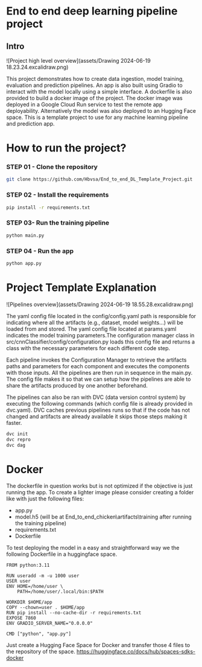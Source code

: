 # End to end deep learning pipeline project 

## Intro

![Project high level overview](assets/Drawing 2024-06-19 18.23.24.excalidraw.png)

This project demonstrates how to create data ingestion, model training, evaluation and prediction pipelines. An app is also built using Gradio to interact with the model locally using a simple interface. A dockerfile is also provided to build a docker image of the project. The docker image was deployed in a Google Cloud Run service to test the remote app deployability. Alternatively the model was also deployed to an Hugging Face space. This is a template project to use for any machine learning pipeline and prediction app.
# How to run the project?

### STEP 01 - Clone the repository
```bash
git clone https://github.com/Hbvsa/End_to_end_DL_Template_Project.git
```
### STEP 02 - Install the requirements
```bash
pip install -r requirements.txt
```
### STEP 03- Run the training pipeline
```bash
python main.py
```
### STEP 04 - Run the app
```bash
python app.py
```

# Project Template Explanation
![Pipelines overview](assets/Drawing 2024-06-19 18.55.28.excalidraw.png)

The yaml config file located in the config/config.yaml path is responsible for indicating where all the artifacts (e.g., dataset, model weights...) will be loaded from and stored. The yaml config file located at params.yaml indicates the model training parameters.The configuration manager class in src/cnnClassifier/config/configuration.py loads this config file and returns a class with the necessary parameters for each different code step.

Each pipeline invokes the Configuration Manager to retrieve the artifacts paths and parameters for each component and executes the components with those inputs. All the pipelines are then run in sequence in the main.py. The config file makes it so that we can setup how the pipelines are able to share the artifacts produced by one another beforehand.

The pipelines can also be ran with DVC (data version control system) by executing the following commands (which config file is already provided in dvc.yaml). DVC caches previous pipelines runs so that if the code has not changed and artifacts are already available it skips those steps making it faster.
```bash
dvc init
dvc repro
dvc dag
```


# Docker

The dockerfile in question works but is not optimized if the objective is just running the app. To create a lighter image please consider creating a folder like with just the following files:
- app.py
- model.h5 (will be at End_to_end_chicken\artifacts\training after running the training pipeline)
- requirements.txt
- Dockerfile

To test deploying the model in a easy and straightforward way we the following Dockerfile in a huggingface space.
```
FROM python:3.11

RUN useradd -m -u 1000 user
USER user
ENV HOME=/home/user \
	PATH=/home/user/.local/bin:$PATH

WORKDIR $HOME/app
COPY --chown=user . $HOME/app
RUN pip install --no-cache-dir -r requirements.txt
EXPOSE 7860
ENV GRADIO_SERVER_NAME="0.0.0.0"

CMD ["python", "app.py"]
```

Just create a Hugging Face Space for Docker and transfer those 4 files to the repository of the space. https://huggingface.co/docs/hub/spaces-sdks-docker
